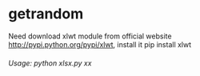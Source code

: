 # getrandom

Need download xlwt module from official website http://pypi.python.org/pypi/xlwt, install it
pip install xlwt
 
 ###### Usage: python xlsx.py xx
